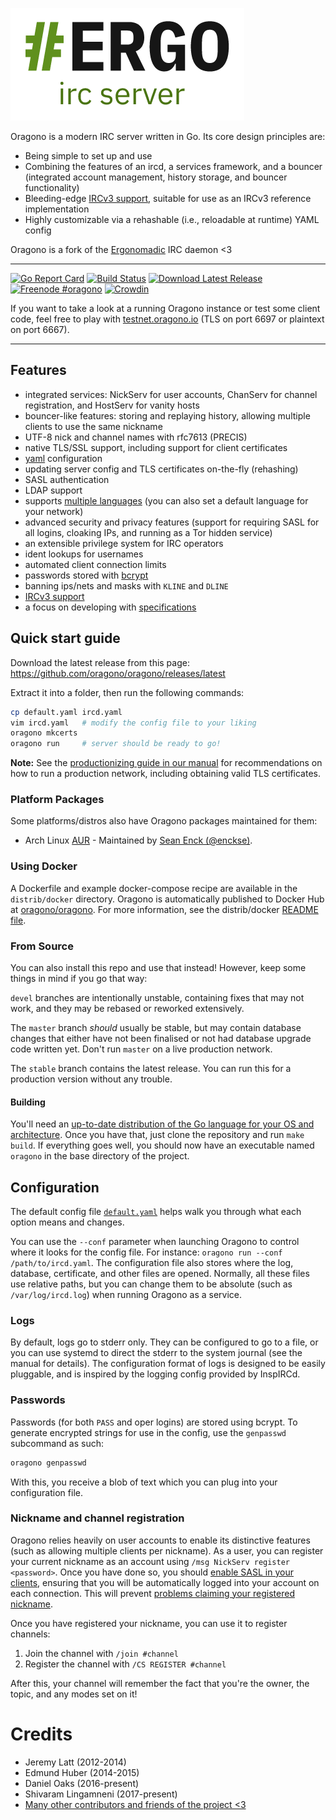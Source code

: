 ![Oragono logo](docs/logo.png)

Oragono is a modern IRC server written in Go. Its core design principles are:

* Being simple to set up and use
* Combining the features of an ircd, a services framework, and a bouncer (integrated account management, history storage, and bouncer functionality)
* Bleeding-edge [IRCv3 support](https://ircv3.net/software/servers.html), suitable for use as an IRCv3 reference implementation
* Highly customizable via a rehashable (i.e., reloadable at runtime) YAML config

Oragono is a fork of the [Ergonomadic](https://github.com/jlatt/ergonomadic) IRC daemon <3

---

[![Go Report Card](https://goreportcard.com/badge/github.com/oragono/oragono)](https://goreportcard.com/report/github.com/oragono/oragono)
[![Build Status](https://travis-ci.com/oragono/oragono.svg?branch=master)](https://travis-ci.com/oragono/oragono)
[![Download Latest Release](https://img.shields.io/badge/downloads-latest%20release-green.svg)](https://github.com/oragono/oragono/releases/latest)
[![Freenode #oragono](https://img.shields.io/badge/Freenode-%23oragono-1e72ff.svg?style=flat)](https://www.irccloud.com/invite?channel=%23oragono&hostname=irc.freenode.net&port=6697&ssl=1)
[![Crowdin](https://d322cqt584bo4o.cloudfront.net/oragono/localized.svg)](https://crowdin.com/project/oragono)

If you want to take a look at a running Oragono instance or test some client code, feel free to play with [testnet.oragono.io](https://testnet.oragono.io/) (TLS on port 6697 or plaintext on port 6667).

---


## Features

* integrated services: NickServ for user accounts, ChanServ for channel registration, and HostServ for vanity hosts
* bouncer-like features: storing and replaying history, allowing multiple clients to use the same nickname
* UTF-8 nick and channel names with rfc7613 (PRECIS)
* native TLS/SSL support, including support for client certificates
* [yaml](https://yaml.org/) configuration
* updating server config and TLS certificates on-the-fly (rehashing)
* SASL authentication
* LDAP support
* supports [multiple languages](https://crowdin.com/project/oragono) (you can also set a default language for your network)
* advanced security and privacy features (support for requiring SASL for all logins, cloaking IPs, and running as a Tor hidden service)
* an extensible privilege system for IRC operators
* ident lookups for usernames
* automated client connection limits
* passwords stored with [bcrypt](https://godoc.org/golang.org/x/crypto)
* banning ips/nets and masks with `KLINE` and `DLINE`
* [IRCv3 support](https://ircv3.net/software/servers.html)
* a focus on developing with [specifications](https://oragono.io/specs.html)

## Quick start guide

Download the latest release from this page: https://github.com/oragono/oragono/releases/latest

Extract it into a folder, then run the following commands:

```sh
cp default.yaml ircd.yaml
vim ircd.yaml   # modify the config file to your liking
oragono mkcerts
oragono run     # server should be ready to go!
```

**Note:** See the [productionizing guide in our manual](https://github.com/oragono/oragono/blob/master/docs/MANUAL.md#productionizing) for recommendations on how to run a production network, including obtaining valid TLS certificates.

### Platform Packages

Some platforms/distros also have Oragono packages maintained for them:

* Arch Linux [AUR](https://aur.archlinux.org/packages/oragono/) - Maintained by [Sean Enck (@enckse)](https://github.com/enckse).

### Using Docker

A Dockerfile and example docker-compose recipe are available in the `distrib/docker` directory. Oragono is automatically published
to Docker Hub at [oragono/oragono](https://hub.docker.com/r/oragono/oragono). For more information, see the distrib/docker
[README file](https://github.com/oragono/oragono/blob/master/distrib/docker/README.md).

### From Source

You can also install this repo and use that instead! However, keep some things in mind if you go that way:

`devel` branches are intentionally unstable, containing fixes that may not work, and they may be rebased or reworked extensively.

The `master` branch _should_ usually be stable, but may contain database changes that either have not been finalised or not had database upgrade code written yet. Don't run `master` on a live production network.

The `stable` branch contains the latest release. You can run this for a production version without any trouble.

#### Building

You'll need an [up-to-date distribution of the Go language for your OS and architecture](https://golang.org/dl/). Once you have that, just clone the repository and run `make build`. If everything goes well, you should now have an executable named `oragono` in the base directory of the project.

## Configuration

The default config file [`default.yaml`](default.yaml) helps walk you through what each option means and changes.

You can use the `--conf` parameter when launching Oragono to control where it looks for the config file. For instance: `oragono run --conf /path/to/ircd.yaml`. The configuration file also stores where the log, database, certificate, and other files are opened. Normally, all these files use relative paths, but you can change them to be absolute (such as `/var/log/ircd.log`) when running Oragono as a service.

### Logs

By default, logs go to stderr only. They can be configured to go to a file, or you can use systemd to direct the stderr to the system journal (see the manual for details). The configuration format of logs is designed to be easily pluggable, and is inspired by the logging config provided by InspIRCd.

### Passwords

Passwords (for both `PASS` and oper logins) are stored using bcrypt. To generate encrypted strings for use in the config, use the `genpasswd` subcommand as such:

```sh
oragono genpasswd
```

With this, you receive a blob of text which you can plug into your configuration file.

### Nickname and channel registration

Oragono relies heavily on user accounts to enable its distinctive features (such as allowing multiple clients per nickname). As a user, you can register your current nickname as an account using `/msg NickServ register <password>`. Once you have done so, you should [enable SASL in your clients](https://freenode.net/kb/answer/sasl), ensuring that you will be automatically logged into your account on each connection. This will prevent [problems claiming your registered nickname](https://github.com/oragono/oragono/blob/master/docs/MANUAL.md#nick-equals-account).

Once you have registered your nickname, you can use it to register channels:

1. Join the channel with `/join #channel`
2. Register the channel with `/CS REGISTER #channel`

After this, your channel will remember the fact that you're the owner, the topic, and any modes set on it!


# Credits

* Jeremy Latt (2012-2014)
* Edmund Huber (2014-2015)
* Daniel Oaks (2016-present)
* Shivaram Lingamneni (2017-present)
* [Many other contributors and friends of the project <3](https://github.com/oragono/oragono/blob/master/CHANGELOG.md)
